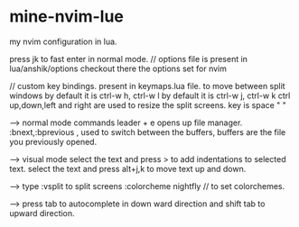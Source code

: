 # mine-nvim-lue
my nvim configuration in lua.

press jk to fast enter in normal mode.
// options file is present in lua/anshik/options
checkout there the options set for nvim

// custom key bindings. present in keymaps.lua file.
to move between split windows 
by default it is ctrl-w h, ctrl-w l
by default it is ctrl-w j, ctrl-w k
ctrl up,down,left and right  are used to resize the split screens. 
<leader> key is space " "

--> normal mode commands
leader + e opens up file manager.
:bnext,:bprevious , used to switch between the buffers, buffers are the file you previously opened.



--> visual mode
select the text and press > to add indentations to selected text.
select the text and press alt+j,k to move text up and down.

-->
type 
:vsplit to split screens
:colorcheme nightfly // to set colorchemes.


-->
press  tab to autocomplete in down ward direction and shift tab to upward direction.

